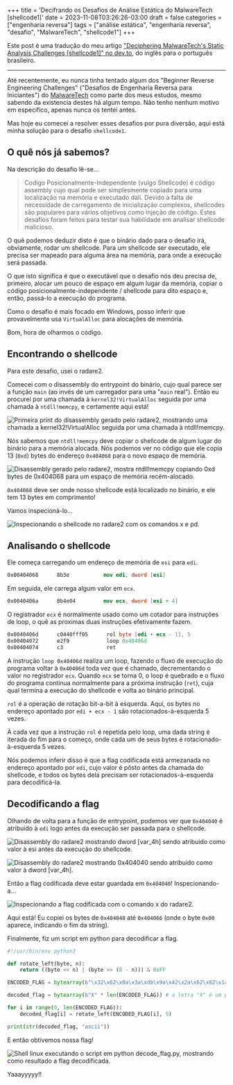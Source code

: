 +++
title = 'Decifrando os Desafios de Análise Estática do MalwareTech [shellcode1]'
date = 2023-11-08T03:26:26-03:00
draft = false
categories = ["engenharia reversa"]
tags = ["análise estática", "engenharia reversa", "desafio", "MalwareTech", "shellcode1"]
+++

Este post é uma tradução do meu artigo ["Deciphering MalwareTech's Static Analysis Challenges [shellcode1]" no dev.to](https://dev.to/laviniasec/deciphering-malwaretechs-static-analysis-challenges-shellcode1-3fac), do inglês para o português brasileiro.

---

Até recentemente, eu nunca tinha tentado algum dos "Beginner Reverse Engineering Challenges" ("Desafios de Engenharia Reversa para Iniciantes") do [MalwareTech](https://malwaretech.com) como parte dos meus estudos, mesmo sabendo da existencia destes há algum tempo. Não tenho nenhum motivo em especifico, apenas nunca os tentei antes.

Mas hoje eu comecei a resolver esses desafios por pura diversão, aqui está minha solução para o desafio `shellcode1`.

## O quê nós já sabemos?

Na descrição do desafio lê-se...

> Codigo Posicionalmente-Independente (vulgo Shellcode) é código assembly cujo qual pode ser simplesmente copiado para uma localização na memória e executado dali. Devido à falta de necessidade de carregamento de inicialização complexos, shellcodes são populares para vários objetivos como injeção de código. Estes desafios foram feitos para testar sua habilidade em analisar shellcode malicioso.

O quê podemos deduzir disto é que o binário dado para o desafio irá, obviamente, rodar um shellcode. Para um shellcode ser executado, ele precisa ser mapeado para alguma área na memória, para onde a execução será passada.

O que isto significa é que o executável que o desafio nós deu precisa de, primeiro, alocar um pouco de espaço em algum lugar da memória, copiar o código posicionalmente-independente / shellcode para dito espaço e, então, passá-lo a execução do programa.

Como o desafio é mais focado em Windows, posso inferir que provavelmente usa `VirtualAlloc` para alocações de memória.

Bom, hora de olharmos o código.

## Encontrando o shellcode

Para este desafio, usei o radare2.

Comecei com o disassembly do entrypoint do binário, cujo qual parece ser a função `main` (ao invés de um carregador para uma "`main` real"). Então eu procurei por uma chamada à `kernel32!VirtualAlloc` seguida por uma chamada à `ntdll!memcpy`, e certamente aqui está!

![Primeira print do disassembly gerado pelo radare2, mostrando uma chamada a kernel32!VirtualAlloc seguida por uma chamada à ntdll!memcpy.](/images/malwaretech-desafio-shellcode1/radare_print0.png)

Nós sabemos que `ntdll!memcpy` deve copiar o shellcode de algum lugar do binário para a memória alocada. Nós podemos ver no código que ele copia 13 (`0xd`) bytes do endereço `0x404068` para o novo espaço de memória.

![Disassembly gerado pelo radare2, mostra ntdll!memcpy copiando 0xd bytes de 0x404068 para um espaço de memória recém-alocado.](/images/malwaretech-desafio-shellcode1/radare_print1.png)

`0x404068` deve ser onde nosso shellcode está localizado no binário, e ele tem 13 bytes em comprimento!

Vamos inspecioná-lo...

![Inspecionando o shellcode no radare2 com os comandos x e pd.](/images/malwaretech-desafio-shellcode1/radare_dumping_shellcode.png)

## Analisando o shellcode

Ele começa carregando um endereço de memória de `esi` para `edi`.

```nasm
0x00404068      8b3e           mov edi, dword [esi]
```

Em seguida, ele carrega algum valor em `ecx`.

```nasm
0x0040406a      8b4e04         mov ecx, dword [esi + 4]
```

O registrador `ecx` é normalmente usado como um cotador para instruções de loop, o quê as proximas duas instruções efetivamente fazem.

```nasm
0x0040406d      c0440fff05      rol byte [edi + ecx - 1], 5
0x00404072      e2f9            loop 0x40406d
0x00404074      c3              ret
```

A instrução `loop 0x40406d` realiza um loop, fazendo o fluxo de execução do programa voltar à `0x40406d` toda vez que é chamado, decrementando o valor no registrador `ecx`. Quando `ecx` se torna 0, o loop é quebrado e o fluxo do programa continua normalmente para a próxima instrução (`ret`), cuja qual termina a execução do shellcode e volta ao binário principal.

`rol` é a operação de rotação bit-a-bit à esquerda. Aqui, os bytes no endereço apontado por `edi + ecx - 1` são rotacionados-à-esquerda 5 vezes.

À cada vez que a instrução `rol` é repetida pelo loop, uma dada string é iterada do fim para o começo, onde cada um de seus bytes é rotacionado-à-esquerda 5 vezes.

Nós podemos inferir disso é que a flag codificada está armezanada no endereço apontado por `edi`, cujo valor é pôsto antes da chamada do shellcode, e todos os bytes dela precisam ser rotacionados-à-esquerda para decodificá-la.

## Decodificando a flag

Olhando de volta para a função de entrypoint, podemos ver que `0x404040` é atribuido à `edi` logo antes da execução ser passada para o shellcode.

![Disassembly do radare2 mostrando dword [var_4h] sendo atribuido como valor à esi antes da execução do shellcode.](/images/malwaretech-desafio-shellcode1/radare_404040_part1.png)

![Disassembly do radare2 mostrando 0x404040 sendo atribuido como valor à dword [var_4h].](/images/malwaretech-desafio-shellcode1/radare_404040_part2.png)

Então a flag codificada deve estar guardada em `0x404040`! Inspecionando-a...

![Inspecionando a flag codificada com o comando x  do radare2.](/images/malwaretech-desafio-shellcode1/radare_encoded_flag.png)

Aqui está! Eu copiei os bytes de `0x404040` até `0x404066` (onde o byte `0x00` aparece, indicando o fim da string).

Finalmente, fiz um script em python para decodificar a flag.

```python
#!/usr/bin/env python3

def rotate_left(byte, n):
    return ((byte << n) | (byte >> (8 - n))) & 0xFF

ENCODED_FLAG = bytearray(b"\x32\x62\x0a\x3a\xdb\x9a\x42\x2a\x62\x62\x1a\x7a\x22\x2a\x69\x4a\x9a\x72\xa2\x69\x52\xaa\x9a\xa2\x69\x32\x7a\x92\x69\x2a\xc2\x82\x62\x7a\x4a\xa2\x9a\xeb\x00")

decoded_flag = bytearray(b"X" * len(ENCODED_FLAG)) # a letra "X" é um placeholder

for i in range(0, len(ENCODED_FLAG)):
    decoded_flag[i] = rotate_left(ENCODED_FLAG[i], 5)

print(str(decoded_flag, "ascii"))
```

E então obtivemos nossa flag!

![Shell linux executando o script em python decode_flag.py, mostrando como resultado a flag decodificada.](/images/malwaretech-desafio-shellcode1/decoded_flag.png)

Yaaayyyyy!!
